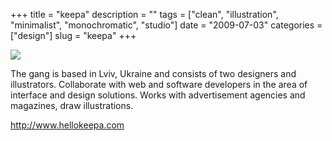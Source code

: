 +++
title = "keepa"
description = ""
tags = ["clean", "illustration", "minimalist", "monochromatic", "studio"]
date = "2009-07-03"
categories = ["design"]
slug = "keepa"
+++


 

  <div id="screens-thumbs" class="clearfix">
    <div class="txt-center" id="design-submission"><a href="http://www.hellokeepa.com/"><img id='bluga-thumbnail-1792' class='bluga-thumbnail large' src='//konigi.com/media/bluga/
wt4a4e83d1981c8_0.jpg'/></a></div>  
  </div>   
<p>The gang is based in Lviv, Ukraine and consists of two designers and illustrators. Collaborate with web and software developers in the area of interface and design solutions. Works with advertisement agencies and magazines, draw illustrations.</p>
<p><a href="http://www.hellokeepa.com/">http://www.hellokeepa.com</a></p>




